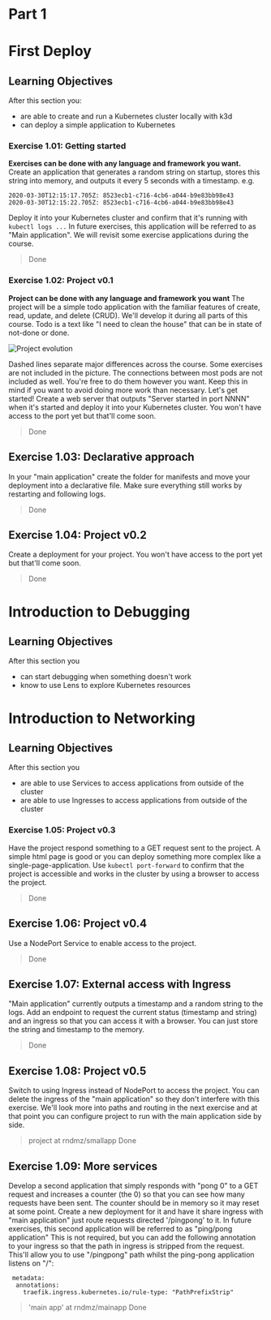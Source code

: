 # Part 1

# First Deploy
## Learning Objectives
After this section you:
- are able to create and run a Kubernetes cluster locally with k3d
- can deploy a simple application to Kubernetes


### Exercise 1.01: Getting started
**Exercises can be done with any language and framework you want.**
Create an application that generates a random string on startup, stores this string into memory, and outputs it every 5 seconds with a timestamp. e.g.
``` 
2020-03-30T12:15:17.705Z: 8523ecb1-c716-4cb6-a044-b9e83bb98e43
2020-03-30T12:15:22.705Z: 8523ecb1-c716-4cb6-a044-b9e83bb98e43
```
Deploy it into your Kubernetes cluster and confirm that it's running with `kubectl logs ...`
In future exercises, this application will be referred to as "Main application". We will revisit some exercise applications during the course.

> Done

### Exercise 1.02: Project v0.1
**Project can be done with any language and framework you want**
The project will be a simple todo application with the familiar features of create, read, update, and delete (CRUD). We'll develop it during all parts of this course.
Todo is a text like "I need to clean the house" that can be in state of not-done or done.

![Project evolution](https://devopswithkubernetes.com/static/42cd00819d1db5789826b38bb7f95328/2430e/project.webp)

Dashed lines separate major differences across the course. Some exercises are not included in the picture. The connections between most pods are not included as well. You're free to do them however you want.
Keep this in mind if you want to avoid doing more work than necessary.
Let's get started!
Create a web server that outputs "Server started in port NNNN" when it's started and deploy it into your Kubernetes cluster. You won't have access to the port yet but that'll come soon.

> Done

## Exercise 1.03: Declarative approach
In your "main application" create the folder for manifests and move your deployment into a declarative file.
Make sure everything still works by restarting and following logs.

> Done

## Exercise 1.04: Project v0.2
Create a deployment for your project.
You won't have access to the port yet but that'll come soon.

> Done

# Introduction to Debugging
## Learning Objectives
After this section you
- can start debugging when something doesn't work
- know to use Lens to explore Kubernetes resources

# Introduction to Networking
## Learning Objectives
After this section you
- are able to use Services to access applications from outside of the cluster
- are able to use Ingresses to access applications from outside of the cluster

### Exercise 1.05: Project v0.3
Have the project respond something to a GET request sent to the project. A simple html page is good or you can deploy something more complex like a single-page-application.
Use `kubectl port-forward` to confirm that the project is accessible and works in the cluster by using a browser to access the project.

> Done

## Exercise 1.06: Project v0.4

Use a NodePort Service to enable access to the project.

> Done

## Exercise 1.07: External access with Ingress
"Main application" currently outputs a timestamp and a random string to the logs.
Add an endpoint to request the current status (timestamp and string) and an ingress so that you can access it with a browser.
You can just store the string and timestamp to the memory.

> Done

## Exercise 1.08: Project v0.5
Switch to using Ingress instead of NodePort to access the project. You can delete the ingress of the "main application" so they don't interfere with this exercise. We'll look more into paths and routing in the next exercise and at that point you can configure project to run with the main application side by side.

> project at rndmz/smallapp
> Done

## Exercise 1.09: More services
Develop a second application that simply responds with "pong 0" to a GET request and increases a counter (the 0) so that you can see how many requests have been sent. The counter should be in memory so it may reset at some point. Create a new deployment for it and have it share ingress with "main application" just route requests directed '/pingpong' to it.
In future exercises, this second application will be referred to as "ping/pong application"
This is not required, but you can add the following annotation to your ingress so that the path in ingress is stripped from the request. This'll allow you to use "/pingpong" path whilst the ping-pong application listens on "/":

```
 metadata:
  annotations:
    traefik.ingress.kubernetes.io/rule-type: "PathPrefixStrip"
```
> 'main app' at rndmz/mainapp
> Done